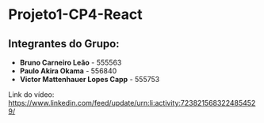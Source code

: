 # Projeto1-CP4-React
## Integrantes do Grupo:

- **Bruno Carneiro Leão** - 555563
- **Paulo Akira Okama** - 556840
- **Victor Mattenhauer Lopes Capp** - 555753


Link do vídeo: https://www.linkedin.com/feed/update/urn:li:activity:7238215683224854529/
